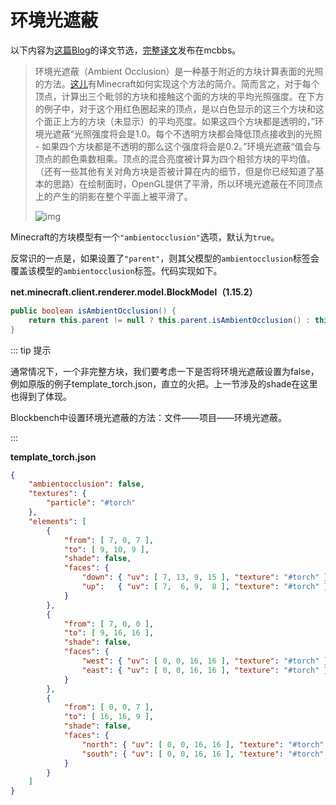 # 环境光遮蔽

以下内容为[这篇Blog](https://greyminecraftcoder.blogspot.com/2020/04/lighting-1144.html)的译文节选，[完整译文](https://www.mcbbs.net/thread-1062742-1-1.html)发布在mcbbs。

> 环境光遮蔽（Ambient Occlusion）是一种基于附近的方块计算表面的光照的方法。[这儿](https://www.mcbbs.net/plugin.php?id=link_redirect&target=http%3A%2F%2F0fps.wordpress.com%2F2013%2F07%2F03%2Fambient-occlusion-for-minecraft-like-worlds%2F)有Minecraft如何实现这个方法的简介。简而言之，对于每个顶点，计算出三个毗邻的方块和接触这个面的方块的平均光照强度。在下方的例子中，对于这个用红色圈起来的顶点，是以白色显示的这三个方块和这个面正上方的方块（未显示）的平均亮度。如果这四个方块都是透明的，”环境光遮蔽“光照强度将会是1.0。每个不透明方块都会降低顶点接收到的光照 - 如果四个方块都是不透明的那么这个强度将会是0.2。”环境光遮蔽“值会与顶点的颜色乘数相乘。顶点的混合亮度被计算为四个相邻方块的平均值。（还有一些其他有关对角方块是否被计算在内的细节，但是你已经知道了基本的思路）在绘制面时，OpenGL提供了平滑，所以环境光遮蔽在不同顶点上的产生的阴影在整个平面上被平滑了。
>
> ![img](https://i.loli.net/2020/07/29/E5w6cS4VGk8uiUv.png)



Minecraft的方块模型有一个`"ambientocclusion"`选项，默认为`true`。

反常识的一点是，如果设置了`"parent"`，则其父模型的`ambientocclusion`标签会覆盖该模型的`ambientocclusion`标签。代码实现如下。

**net.minecraft.client.renderer.model.BlockModel（1.15.2）**

```java
public boolean isAmbientOcclusion() {
    return this.parent != null ? this.parent.isAmbientOcclusion() : this.ambientOcclusion;
}
```

::: tip 提示

通常情况下，一个非完整方块，我们要考虑一下是否将环境光遮蔽设置为false，例如原版的例子template_torch.json，直立的火把。上一节涉及的shade在这里也得到了体现。

Blockbench中设置环境光遮蔽的方法：文件——项目——环境光遮蔽。

:::

**template_torch.json**

```json
{
    "ambientocclusion": false,
    "textures": {
        "particle": "#torch"
    },
    "elements": [
        {   
            "from": [ 7, 0, 7 ],
            "to": [ 9, 10, 9 ],
            "shade": false,
            "faces": {
                "down": { "uv": [ 7, 13, 9, 15 ], "texture": "#torch" },
                "up":   { "uv": [ 7,  6, 9,  8 ], "texture": "#torch" }
            }
        },
        {   
            "from": [ 7, 0, 0 ],
            "to": [ 9, 16, 16 ],
            "shade": false,
            "faces": {
                "west": { "uv": [ 0, 0, 16, 16 ], "texture": "#torch" },
                "east": { "uv": [ 0, 0, 16, 16 ], "texture": "#torch" }
            }
        },
        {   
            "from": [ 0, 0, 7 ],
            "to": [ 16, 16, 9 ],
            "shade": false,
            "faces": {
                "north": { "uv": [ 0, 0, 16, 16 ], "texture": "#torch" },
                "south": { "uv": [ 0, 0, 16, 16 ], "texture": "#torch" }
            }
        }
    ]
}
```

